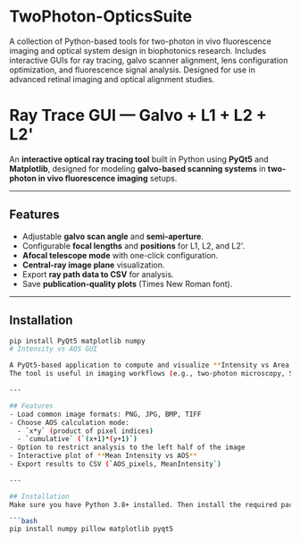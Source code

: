 # TwoPhoton-OpticsSuite
A collection of Python-based tools for two-photon in vivo fluorescence imaging and optical system design in biophotonics research. Includes interactive GUIs for ray tracing, galvo scanner alignment, lens configuration optimization, and fluorescence signal analysis. Designed for use in advanced retinal imaging and optical alignment studies.
# Ray Trace GUI — Galvo + L1 + L2 + L2'

An **interactive optical ray tracing tool** built in Python using **PyQt5** and **Matplotlib**, designed for modeling **galvo-based scanning systems** in **two-photon in vivo fluorescence imaging** setups.

---

## Features
- Adjustable **galvo scan angle** and **semi-aperture**.
- Configurable **focal lengths** and **positions** for L1, L2, and L2'.
- **Afocal telescope mode** with one-click configuration.
- **Central-ray image plane** visualization.
- Export **ray path data to CSV** for analysis.
- Save **publication-quality plots** (Times New Roman font).

---

## Installation
```bash
pip install PyQt5 matplotlib numpy
# Intensity vs AOS GUI

A PyQt5-based application to compute and visualize **Intensity vs Area of Scanning (AOS)** from grayscale images.  
The tool is useful in imaging workflows (e.g., two-photon microscopy, SLO) where pixel-level intensity distributions need to be quantified.

---

## Features
- Load common image formats: PNG, JPG, BMP, TIFF
- Choose AOS calculation mode:
  - `x*y` (product of pixel indices)
  - `cumulative` (`(x+1)*(y+1)`)
- Option to restrict analysis to the left half of the image
- Interactive plot of **Mean Intensity vs AOS**
- Export results to CSV (`AOS_pixels, MeanIntensity`)

---

## Installation
Make sure you have Python 3.8+ installed. Then install the required packages:

```bash
pip install numpy pillow matplotlib pyqt5
